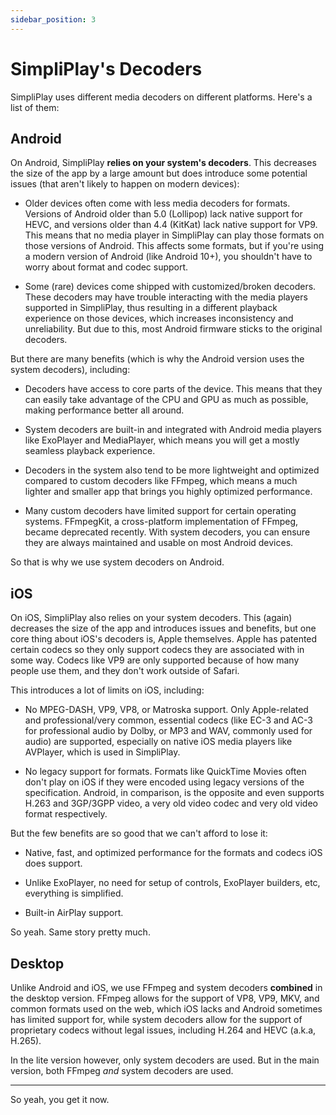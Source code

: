 ```yaml
---
sidebar_position: 3
---
```


# SimpliPlay's Decoders
SimpliPlay uses different media decoders on different platforms. Here's a list of them:

## Android
On Android, SimpliPlay **relies on your system's decoders**. This decreases the size of the app by a large amount but does introduce some potential issues (that aren't likely to
happen on modern devices):

- Older devices often come with less media decoders for formats. Versions of Android older than 5.0 (Lollipop) lack native support for HEVC, and
  versions older than 4.4 (KitKat) lack native support for VP9. This means that no media player in SimpliPlay can play those formats on those versions of Android.
  This affects some formats, but if you're using a modern version of Android (like Android 10+), you shouldn't have to worry about format and codec support.

- Some (rare) devices come shipped with customized/broken decoders. These decoders may have trouble interacting with the media players supported in SimpliPlay, thus resulting in a
  different playback experience on those devices, which increases inconsistency and unreliability. But due to this, most Android firmware sticks to the original decoders.

But there are many benefits (which is why the Android version uses the system decoders), including:

- Decoders have access to core parts of the device. This means that they can easily take advantage of the CPU and GPU as much as possible, making performance better all around.

- System decoders are built-in and integrated with Android media players like ExoPlayer and MediaPlayer, which means you will get a mostly seamless playback experience.

- Decoders in the system also tend to be more lightweight and optimized compared to custom decoders like FFmpeg, which means a much lighter and smaller app that brings you highly optimized performance.

- Many custom decoders have limited support for certain operating systems. FFmpegKit, a cross-platform implementation of FFmpeg, became deprecated recently. With system decoders, you can ensure they are always maintained and usable on most Android devices.

So that is why we use system decoders on Android.

## iOS
On iOS, SimpliPlay also relies on your system decoders. This (again) decreases the size of the app and introduces issues and benefits, but one core thing about iOS's decoders is,
Apple themselves. Apple has patented certain codecs so they only support codecs they are associated with in some way. Codecs like VP9 are only supported because of how many people
use them, and they don't work outside of Safari.

This introduces a lot of limits on iOS, including: 

- No MPEG-DASH, VP9, VP8, or Matroska support. Only Apple-related and professional/very common, essential codecs (like EC-3 and AC-3 for professional audio by Dolby, or MP3 and WAV, commonly used for audio) are supported, especially on native iOS media players like AVPlayer, which is used in SimpliPlay.

- No legacy support for formats. Formats like QuickTime Movies often don't play on iOS if they were encoded using legacy versions of the specification. Android, in comparison, is the opposite and even supports H.263 and 3GP/3GPP video, a very old video codec and very old video format respectively.

But the few benefits are so good that we can't afford to lose it:

- Native, fast, and optimized performance for the formats and codecs iOS does support.

- Unlike ExoPlayer, no need for setup of controls, ExoPlayer builders, etc, everything is simplified.

- Built-in AirPlay support.

So yeah. Same story pretty much.

## Desktop
Unlike Android and iOS, we use FFmpeg and system decoders **combined** in the desktop version. FFmpeg allows for the support of VP8, VP9, MKV, and common formats used on the web, which
iOS lacks and Android sometimes has limited support for, while system decoders allow for the support of proprietary codecs without legal issues, including H.264 and HEVC (a.k.a, H.265).

In the lite version however, only system decoders are used. But in the main version, both FFmpeg *and* system decoders are used.

____

So yeah, you get it now.
